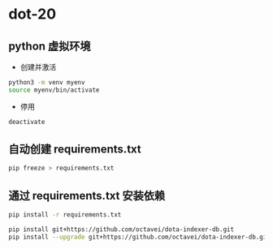 # dot-20

## python 虚拟环境

- 创建并激活

```bash
python3 -m venv myenv
source myenv/bin/activate
```

- 停用

```bash
deactivate
```

## 自动创建 requirements.txt

```bash
pip freeze > requirements.txt
```

## 通过 requirements.txt 安装依赖

```bash
pip install -r requirements.txt
```

```bash
pip install git+https://github.com/octavei/dota-indexer-db.git
pip install --upgrade git+https://github.com/octavei/dota-indexer-db.git
```
